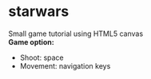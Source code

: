 starwars
========

Small game tutorial using HTML5 canvas
<br />
<b>Game option:</b>
<ul>
  <li>Shoot: space</li>
  <li>Movement: navigation keys</li>
</ul>
